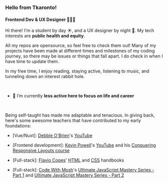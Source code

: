 <!--
**m-123132/m-123132** is a ✨ _special_ ✨ repository because its `README.md` (this file) appears on your GitHub profile. -->

### Hello from Tkaronto!

#### Frontend Dev & UX Designer 👩🏻‍💻

Hi there! I'm a student by  day ☀️, and a UX designer by night 🌃. My tech interests are **public health and equity**.

All my repos are opensource, so feel free to check them out! Many of my projects have been made at different times and milestones of my coding journey, so there may be issues or things that fall apart. I do check in when I have time to update them.

In my free time, I enjoy reading, staying active, listening to music, and tunneling down an interest rabbit hole.

<br>

- 🔭 I’m currently **less active here to focus on life and career**

<!-- I'm currently working on my personal portfolio and [frontendmentor.io challenges](https://github.com/maureento8888/Frontend-Mentor-Challenges.git)-->
  
<!-- 💡 I’m looking to collaborate on projects that involve public health and equity.-->
  
<!-- 🏀 My UI work: [Dribbble](https://dribbble.com/maureen_to) (hiatus)-->

<!-- ✍🏼 My UX work: [UXFolio](https://uxfol.io/maureenito) (hiatus)-->
  
<!-- 👩🏻‍💻 Tech blogging at [DEV](https://dev.to/maureento8888) (hiatus)-->

<!-- 📫 How to reach me: [LinkedIn](https://www.linkedin.com/in/maureento)-->

<!-- ☺️ Ask me about web accessibility, responsive web design, and being self-taught-->

<br>

Being self-taught has made me adaptable and tenacious. In giving back, here's some awesome teachers that have contributed to my early foundations:</p>

- [Vue/Nuxt]: [Debbie O'Brien](https://github.com/debs-obrien)'s [YouTube](https://youtube.com/c/DebbieOBrien)

- [Frontend development]: [Kevin Powell](https://www.kevinpowell.co/)'s [YouTube](https://youtube.com/kepowob) and his [Conquering Responsive Layouts course](https://courses.kevinpowell.co/conquering-responsive-layouts)

- [Full-stack]: [Flavio Copes](https://flaviocopes.com/)' [HTML](https://flaviocopes.com/page/html-handbook/) and [CSS](https://flaviocopes.com/page/css-handbook/) handbooks

- [Full-stack]: [Code With Mosh](https://codewithmosh.com/p/home)'s [Ultimate JavaScript Mastery Series - Part 1](https://codewithmosh.com/p/javascript-basics-for-beginners) and [Ultimate JavaScript Mastery Series - Part 2](https://codewithmosh.com/p/object-oriented-programming-in-javascript)
  

